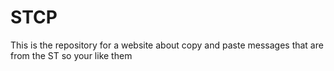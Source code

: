# STCP
This is the repository for a website about copy and paste messages that are from the ST so your like them
